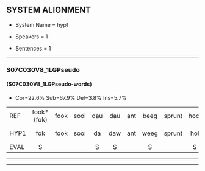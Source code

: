 
## SYSTEM ALIGNMENT

- System Name = hyp1

- Speakers = 1

- Sentences = 1

---

### S07C030V8_1LGPseudo

#### (S07C030V8_1LGPseudo-words)

- Cor=22.6%	Sub=67.9%	Del=3.8%	Ins=5.7%

|  |  |  |  |  |  |  |  |  |  |  |  |  |  |  |  |  |  |  |  |  |  |  |  |  |  |  |  |  |  |  |  |  |  |  |  |  |  |  |  |  |  |  |  |  |  |  |  |  |  |  |  |  |  |
|:--- |:---:|:---:|:---:|:---:|:---:|:---:|:---:|:---:|:---:|:---:|:---:|:---:|:---:|:---:|:---:|:---:|:---:|:---:|:---:|:---:|:---:|:---:|:---:|:---:|:---:|:---:|:---:|:---:|:---:|:---:|:---:|:---:|:---:|:---:|:---:|:---:|:---:|:---:|:---:|:---:|:---:|:---:|:---:|:---:|:---:|:---:|:---:|:---:|:---:|:---:|:---:|:---:|:---:|
| REF | fook*(fok) | fook | sooi | dau | dau | ant | beeg | sprunt | hool | larst | * | vout | zwoei | fam | rachts | vaap | sprieuw | keng | swoers | doer | plirt | jien | blard | guul | hoekt | neeuw | noork | noork | vid*(vind) | vid | *t | zans | leum |  | haans |  |  | haans | spaai | sjalt | * | heik | sank | roen | frijk | eem | schard | * | schard | grek | dron | snaaf | stuid |
| HYP1 | fok | fook | sooi | da | daw | ant | weeg | sprunt | hol | lachs | lachts | fout | swooi | fan | racht | fap | -spreep | kenk | s | woors | doorplicht | eien | lart | guul | hoekt | neeuw |  | norkt | nork | vint | vit | asans | leum | han | haans | spai | dat | ken | ik | niet | h | hek | sank | roon | frijk |  | éém | shart | schart | gek | trom | snaaf | stuit |
| EVAL | S |  |  | S | S |  | S |  | S | S | S | S | S | S | S | S | S | S | S | S | S | S | S |  |  |  | D | S | S | S | S | S |  | I |  | I | I | S | S | S | S | S |  | S |  | D | S | S | S | S | S |  | S |
---

---

